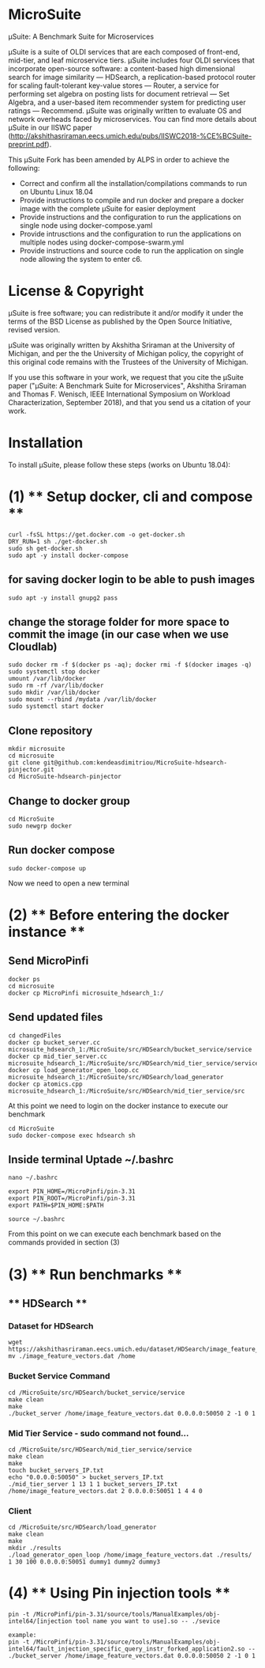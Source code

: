 # MicroSuite
µSuite: A Benchmark Suite for Microservices

µSuite is a suite of OLDI services that are each composed of front-end, mid-tier, and leaf microservice tiers. μSuite includes four OLDI services that incorporate open-source software: a content-based high dimensional search for image similarity — HDSearch, a replication-based protocol router for scaling fault-tolerant key-value stores — Router, a service for performing set algebra on posting lists for document retrieval — Set Algebra, and a user-based item recommender system for predicting user ratings — Recommend.
µSuite was originally written to evaluate OS and network overheads faced by microservices. You can find more details about µSuite in our IISWC paper (http://akshithasriraman.eecs.umich.edu/pubs/IISWC2018-%CE%BCSuite-preprint.pdf).

This µSuite Fork has been amended by ALPS in order to achieve the following:
- Correct and confirm all the installation/compilations commands to run on Ubuntu Linux 18.04
- Provide instructions to compile and run docker and prepare a docker image with the complete µSuite for easier deployment
- Provide instructions and the configuration to run the applications on single node using docker-compose.yaml
- Provide intrusctions and the configuration to run the applications on multiple nodes using docker-compose-swarm.yml
- Provide instructions and source code to run the application on single node allowing the system to enter c6.

# License & Copyright
µSuite is free software; you can redistribute it and/or modify it under the terms of the BSD License as published by the Open Source Initiative, revised version.

µSuite was originally written by Akshitha Sriraman at the University of Michigan, and per the the University of Michigan policy, the copyright of this original code remains with the Trustees of the University of Michigan.

If you use this software in your work, we request that you cite the µSuite paper ("μSuite: A Benchmark Suite for Microservices", Akshitha Sriraman and Thomas F. Wenisch, IEEE International Symposium on Workload Characterization, September 2018), and that you send us a citation of your work.

# Installation
To install µSuite, please follow these steps (works on Ubuntu 18.04):

# (1) ** Setup docker, cli and compose **

```
curl -fsSL https://get.docker.com -o get-docker.sh
DRY_RUN=1 sh ./get-docker.sh
sudo sh get-docker.sh
sudo apt -y install docker-compose
```
## for saving docker login to be able to push images
```
sudo apt -y install gnupg2 pass 
```
## change the storage folder for more space to commit the image (in our case when we use Cloudlab)
```
sudo docker rm -f $(docker ps -aq); docker rmi -f $(docker images -q)
sudo systemctl stop docker
umount /var/lib/docker
sudo rm -rf /var/lib/docker
sudo mkdir /var/lib/docker
sudo mount --rbind /mydata /var/lib/docker
sudo systemctl start docker
```

## Clone repository
```
mkdir microsuite
cd microsuite
git clone git@github.com:kendeasdimitriou/MicroSuite-hdsearch-pinjector.git
cd MicroSuite-hdsearch-pinjector
```
## Change to docker group
```
cd MicroSuite
sudo newgrp docker
```
## Run docker compose
```
sudo docker-compose up
```
Now we need to open a new terminal
# (2) ** Before entering the docker instance  **

## Send MicroPinfi
```
docker ps
cd microsuite
docker cp MicroPinfi microsuite_hdsearch_1:/
```
## Send updated files
```
cd changedFiles
docker cp bucket_server.cc microsuite_hdsearch_1:/MicroSuite/src/HDSearch/bucket_service/service
docker cp mid_tier_server.cc microsuite_hdsearch_1:/MicroSuite/src/HDSearch/mid_tier_service/service
docker cp load_generator_open_loop.cc microsuite_hdsearch_1:/MicroSuite/src/HDSearch/load_generator
docker cp atomics.cpp microsuite_hdsearch_1:/MicroSuite/src/HDSearch/mid_tier_service/src
```
At this point we need to login on the docker instance to execute our benchmark
```
cd MicroSuite
sudo docker-compose exec hdsearch sh
```
## Inside terminal Uptade ~/.bashrc
```
nano ~/.bashrc

export PIN_HOME=/MicroPinfi/pin-3.31
export PIN_ROOT=/MicroPinfi/pin-3.31
export PATH=$PIN_HOME:$PATH

source ~/.bashrc
```

From this point on we can execute each benchmark based on the commands provided in section (3)


# (3) ** Run benchmarks **

## ** HDSearch **

### Dataset for HDSearch
```
wget https://akshithasriraman.eecs.umich.edu/dataset/HDSearch/image_feature_vectors.dat 
mv ./image_feature_vectors.dat /home

```
### Bucket Service Command
```
cd /MicroSuite/src/HDSearch/bucket_service/service
make clean
make
./bucket_server /home/image_feature_vectors.dat 0.0.0.0:50050 2 -1 0 1

```
### Mid Tier Service - sudo command not found...
```
cd /MicroSuite/src/HDSearch/mid_tier_service/service
make clean
make
touch bucket_servers_IP.txt
echo "0.0.0.0:50050" > bucket_servers_IP.txt
./mid_tier_server 1 13 1 1 bucket_servers_IP.txt /home/image_feature_vectors.dat 2 0.0.0.0:50051 1 4 4 0   

```
### Client 
```
cd /MicroSuite/src/HDSearch/load_generator
make clean
make
mkdir ./results
./load_generator_open_loop /home/image_feature_vectors.dat ./results/ 1 30 100 0.0.0.0:50051 dummy1 dummy2 dummy3

```
# (4) ** Using Pin injection tools **
```
pin -t /MicroPinfi/pin-3.31/source/tools/ManualExamples/obj-intel64/[injection tool name you want to use].so -- ./sevice

example:
pin -t /MicroPinfi/pin-3.31/source/tools/ManualExamples/obj-intel64/fault_injection_specific_query_instr_forked_application2.so -- ./bucket_server /home/image_feature_vectors.dat 0.0.0.0:50050 2 -1 0 1
```
